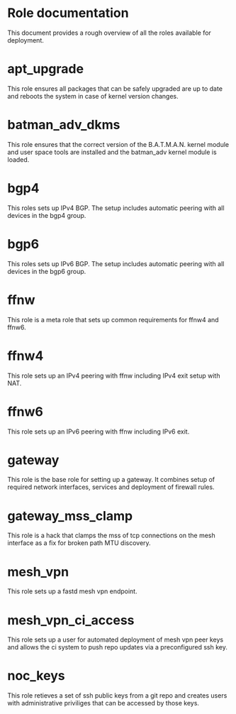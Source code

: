 Role documentation
==================

This document provides a rough overview of all the roles available for deployment.

# apt_upgrade
This role ensures all packages that can be safely upgraded are up to date and reboots the system in case of kernel version changes.

# batman_adv_dkms
This role ensures that the correct version of the B.A.T.M.A.N. kernel module and user space tools are installed and the batman_adv kernel module is loaded.

# bgp4
This roles sets up IPv4 BGP. The setup includes automatic peering with all devices in the bgp4 group.

# bgp6
This roles sets up IPv6 BGP. The setup includes automatic peering with all devices in the bgp6 group.

# ffnw
This role is a meta role that sets up common requirements for ffnw4 and ffnw6.

# ffnw4
This role sets up an IPv4 peering with ffnw including IPv4 exit setup with NAT.

# ffnw6
This role sets up an IPv6 peering with ffnw including IPv6 exit.

# gateway
This role is the base role for setting up a gateway. It combines setup of required network interfaces, services and deployment of firewall rules.

# gateway_mss_clamp
This role is a hack that clamps the mss of tcp connections on the mesh interface as a fix for broken path MTU discovery.

# mesh_vpn
This role sets up a fastd mesh vpn endpoint.

# mesh_vpn_ci_access
This role sets up a user for automated deployment of mesh vpn peer keys and allows the ci system to push repo updates via a preconfigured ssh key.

# noc_keys
This role retieves a set of ssh public keys from a git repo and creates users with administrative priviliges that can be accessed by those keys.
